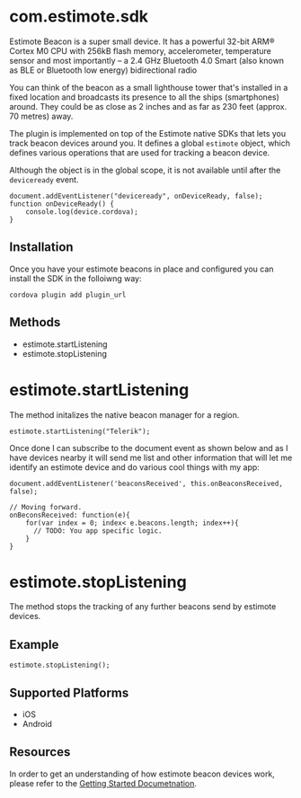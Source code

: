<!---
    Licensed to the Apache Software Foundation (ASF) under one
    or more contributor license agreements.  See the NOTICE file
    distributed with this work for additional information
    regarding copyright ownership.  The ASF licenses this file
    to you under the Apache License, Version 2.0 (the
    "License"); you may not use this file except in compliance
    with the License.  You may obtain a copy of the License at

      http://www.apache.org/licenses/LICENSE-2.0

    Unless required by applicable law or agreed to in writing,
    software distributed under the License is distributed on an
    "AS IS" BASIS, WITHOUT WARRANTIES OR CONDITIONS OF ANY
    KIND, either express or implied.  See the License for the
    specific language governing permissions and limitations
    under the License.
-->

# com.estimote.sdk

Estimote Beacon is a super small device. It has a powerful 32-bit ARM® Cortex M0 CPU with 256kB flash memory, accelerometer, temperature sensor and most importantly – a 2.4 GHz Bluetooth 4.0 Smart (also known as BLE or Bluetooth low energy) bidirectional radio

You can think of the beacon as a small lighthouse tower that's installed in a fixed location and broadcasts its presence to all the ships (smartphones) around. They could be as close as 2 inches and as far as 230 feet (approx. 70 metres) away.

The plugin is implemented on top of the Estimote native SDKs that lets you track beacon devices around you. It defines a global `estimote` object, which defines various operations that are used for tracking a beacon device.

Although the object is in the global scope, it is not available until after the `deviceready` event.

    document.addEventListener("deviceready", onDeviceReady, false);
    function onDeviceReady() {
        console.log(device.cordova);
    }

## Installation

Once you have your estimote beacons in place and configured you can install the SDK in the folloiwng way:

    cordova plugin add plugin_url

## Methods

- estimote.startListening
- estimote.stopListening


# estimote.startListening

The method initalizes the native beacon manager for a region.

    estimote.startListening("Telerik");

Once done I can subscribe to the document event as shown below and as I have devices nearby it will send me list and other information that will let me identify an estimote device and do various cool things with my app:

    document.addEventListener('beaconsReceived', this.onBeaconsReceived, false);

    // Moving forward.
    onBeconsReceived: function(e){
        for(var index = 0; index< e.beacons.length; index++){
          // TODO: You app specific logic.
        }
    }


# estimote.stopListening

The method stops the tracking of any further beacons send by estimote devices.

## Example

    estimote.stopListening();


## Supported Platforms

- iOS
- Android

## Resources

In order to get an understanding of how estimote beacon devices work, please refer to the [Getting Started Documetnation](http://estimote.com/api/getting-started/intro-to-beacons.html).
